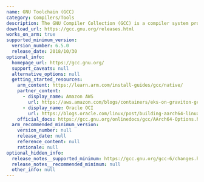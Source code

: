 ```yaml
---
name: GNU Toolchain (GCC)
category: Compilers/Tools
description: The GNU Compiler Collection (GCC) is a compiler system produced by the GNU Project supporting various programming languages.
download_url: https://gcc.gnu.org/releases.html
works_on_arm: true
supported_minimum_version:
  version_number: 6.5.0
  release_date: 2018/10/30
optional_info:
  homepage_url: https://gcc.gnu.org/
  support_caveats: null
  alternative_options: null
  getting_started_resources:
    arm_content: https://learn.arm.com/install-guides/gcc/native/
    partner_content:
      - display_name: Amazon AWS
        url: https://aws.amazon.com/blogs/containers/eks-on-graviton-generally-available/
      - display_name: Oracle OCI
        url: https://blogs.oracle.com/linux/post/building-aarch64-linux-kernel-ol8
    official_docs: https://gcc.gnu.org/onlinedocs/gcc/AArch64-Options.html
  arm_recommended_minimum_version:
    version_number: null
    release_date: null
    reference_content: null
    rationale: null
optional_hidden_info:
  release_notes__supported_minimum: https://gcc.gnu.org/gcc-6/changes.html
  release_notes__recommended_minimum: null
  other_info: null
---
```

